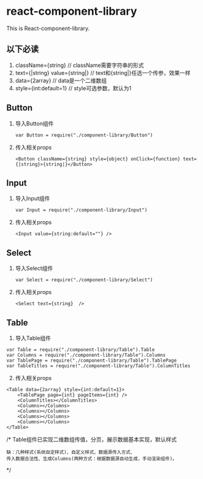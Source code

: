 # react-component-library
This is React-component-library.

## 以下必读
1. className={string}  // className需要字符串的形式
2. text={|string} value={string|}   // text和{string|}任选一个传参，效果一样
3. data={2array}    // data是一个二维数组
4. style={int:default=1}  // style可选参数，默认为1

## Button
1. 导入Button组件
    ```
    var Button = require("./component-library/Button") 
    ```
2. 传入相关props
    ```
    <Button className={string} style={object} onClick={function} text={|string}>{string|}</Button>
    ```
        
## Input
1. 导入Input组件
    ```
    var Input = require("./component-library/Input")
    ```
2. 传入相关props
    ```
    <Input value={string:default=""} />
    ```
## Select
1. 导入Select组件
    ```
    var Select = require("./component-library/Select")
    ```
2. 传入相关props
    ```
    <Select text={string}  />
    ```

## Table
1. 导入Table组件
```
var Table = require("./component-library/Table").Table
var Columns = require("./component-library/Table").Columns
var TablePage = require("./component-library/Table").TablePage
var TableTitles = require("./component-library/Table").ColumnTitles
```
2. 传入相关props
```
<Table data={2array} style={int:default=1}>
    <TablePage page={int} pageItems={int} />
    <ColumnTitles></ColumnTitles>
    <Columns></Columns>
    <Columns></Columns>
    <Columns></Columns>
    <Columns></Columns>
</Table>
```

/*
    Table组件已实现二维数组传值，分页，展示数据基本实现，默认样式

    缺：几种样式(系统自定样式)、自定义样式、数据源传入方式、
    传入数据合法性、生成Columns(两种方式：根据数据源自动生成，手动渲染组件)。
 */